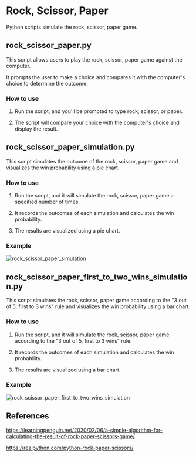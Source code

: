 # Rock, Scissor, Paper

Python scripts simulate the rock, scissor, paper game.

## rock_scissor_paper.py

This script allows users to play the rock, scissor, paper game against the computer.

It prompts the user to make a choice and compares it with the computer's choice to determine the outcome.

### How to use

1. Run the script, and you'll be prompted to type rock, scissor, or paper.
   
2. The script will compare your choice with the computer's choice and display the result.

## rock_scissor_paper_simulation.py

This script simulates the outcome of the rock, scissor, paper game and visualizes the win probability using a pie chart.

### How to use

1. Run the script, and it will simulate the rock, scissor, paper game a specified number of times.

2. It records the outcomes of each simulation and calculates the win probability.

3. The results are visualized using a pie chart.

### Example
![rock_scissor_paper_simulation](https://github.com/jjggu97/Rock-Paper-Scissor-Simulation/assets/88616515/3a1b47c5-671f-4b9c-add8-4269a27ce667)


## rock_scissor_paper_first_to_two_wins_simulation.py

This script simulates the rock, scissor, paper game according to the "3 out of 5, first to 3 wins" rule and visualizes the win probability using a bar chart.

### How to use

1. Run the script, and it will simulate the rock, scissor, paper game according to the "3 out of 5, first to 3 wins" rule.
  
2. It records the outcomes of each simulation and calculates the win probability.
  
3. The results are visualized using a bar chart.

### Example

![rock_scissor_paper_first_to_two_wins_simulation](https://github.com/jjggu97/Rock-Paper-Scissor-Simulation/assets/88616515/00551f70-dd22-4011-980f-e2be92c65350)

## References

https://learningpenguin.net/2020/02/06/a-simple-algorithm-for-calculating-the-result-of-rock-paper-scissors-game/

https://realpython.com/python-rock-paper-scissors/
